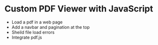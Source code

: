 # Custom PDF Viewer with JavaScript

- Load a pdf in a web page
- Add a navbar and pagination at the top
- Sheild file load errors
- Integrate pdf.js

